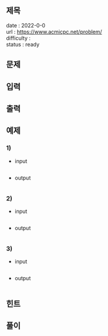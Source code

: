 제목
---

date : 2022-0-0   
url : https://www.acmicpc.net/problem/   
difficulty :    
status : ready

문제
---

입력
---

출력
---

예제
--

### 1)
- input
```
```

- output
```
```

### 2)

- input
```
```

- output
```
```

### 3)

- input
```
```

- output
```
```

힌트
--

풀이
---


